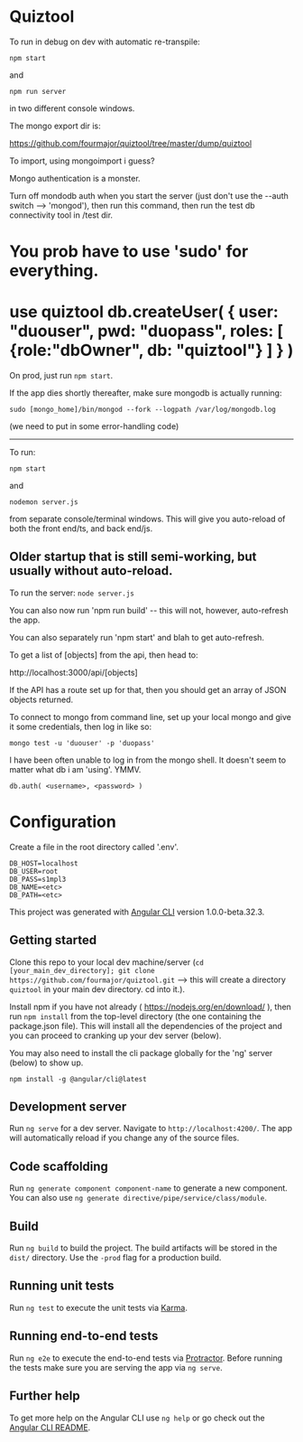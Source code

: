 # Quiztool

To run in debug on dev with automatic re-transpile:

```npm start```

and

```npm run server```

in two different console windows.

The mongo export dir is:

https://github.com/fourmajor/quiztool/tree/master/dump/quiztool

To import, using mongoimport i guess?



Mongo authentication is a monster.

Turn off mondodb auth when you start the server (just don't use the --auth switch --> 'mongod'), then run this command,
then run the test db connectivity tool in /test dir.

You prob have to use 'sudo' for everything.
================================
use quiztool
db.createUser(
    {
      user: "duouser",
      pwd: "duopass",
      roles: [ {role:"dbOwner", db: "quiztool"} ]
    }
)
================================



On prod, just run ```npm start```.

If the app dies shortly thereafter, make sure mongodb is actually running:

```sudo [mongo_home]/bin/mongod --fork --logpath /var/log/mongodb.log```

(we need to put in some error-handling code)


---

To run:

```npm start```

and

```nodemon server.js```

from separate console/terminal windows. This will give  you auto-reload of both the front end/ts, and back end/js.


## Older startup that is still semi-working, but usually without auto-reload.

To run the server: `node server.js`

You can also now run 'npm run build' -- this will not, however, auto-refresh the app.

You can also separately run 'npm start' and blah to get auto-refresh.

To get a list of [objects] from the api, then head to:

http://localhost:3000/api/[objects]

If the API has a route set up for that, then you should get an array of JSON objects returned.

To connect to mongo from command line, set up your local mongo and give it some credentials, then log in like so:

```
mongo test -u 'duouser' -p 'duopass'
```

I have been often unable to log in from the mongo shell. It doesn't seem to matter what db i am 'using'. YMMV.

```
db.auth( <username>, <password> )
```


# Configuration

Create a file in the root directory called '.env'.
```
DB_HOST=localhost
DB_USER=root
DB_PASS=s1mpl3
DB_NAME=<etc>
DB_PATH=<etc>
```


This project was generated with [Angular CLI](https://github.com/angular/angular-cli) version 1.0.0-beta.32.3.

## Getting started

Clone this repo to your local dev machine/server (`cd [your_main_dev_directory]; git clone https://github.com/fourmajor/quiztool.git` --> this will create a directory `quiztool` in your main dev directory. cd into it.).

Install npm if you have not already ( https://nodejs.org/en/download/ ), then run `npm install` from the top-level directory (the one containing the package.json file). This will install all the dependencies of the project and you can proceed to cranking up your dev server (below).

You may also need to install the cli package globally for the 'ng' server (below) to show up.

`npm install -g @angular/cli@latest`

## Development server
Run `ng serve` for a dev server. Navigate to `http://localhost:4200/`. The app will automatically reload if you change any of the source files.

## Code scaffolding

Run `ng generate component component-name` to generate a new component. You can also use `ng generate directive/pipe/service/class/module`.

## Build

Run `ng build` to build the project. The build artifacts will be stored in the `dist/` directory. Use the `-prod` flag for a production build.

## Running unit tests

Run `ng test` to execute the unit tests via [Karma](https://karma-runner.github.io).

## Running end-to-end tests

Run `ng e2e` to execute the end-to-end tests via [Protractor](http://www.protractortest.org/).
Before running the tests make sure you are serving the app via `ng serve`.

## Further help

To get more help on the Angular CLI use `ng help` or go check out the [Angular CLI README](https://github.com/angular/angular-cli/blob/master/README.md).
